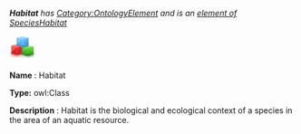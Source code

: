 ___Habitat__ 
 has
 [Category:OntologyElement](../../Category/OntologyElement "Category:OntologyElement") 
 and is an
 [element of](../../Property/ElementOf "Property:ElementOf") 
[SpeciesHabitat](../../Submissions/SpeciesHabitat "Submissions:SpeciesHabitat")_




  





[![Class](../public/images/thumb/2/27/Class.gif/45px-Class.gif)](../../Image/Class.gif "Class")


__Name__ 
 : Habitat
 



__Type:__ 
 owl:Class
 



__Description__ 
 : Habitat is the biological and ecological context of a species in the area of an aquatic resource.